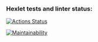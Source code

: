 ### Hexlet tests and linter status:
[![Actions Status](https://github.com/Valentino-vada/frontend-project-lvl2/workflows/hexlet-check/badge.svg)](https://github.com/Valentino-vada/frontend-project-lvl2/actions)

[![Maintainability](https://api.codeclimate.com/v1/badges/d6a88b164af7495b24d3/maintainability)](https://codeclimate.com/github/Valentino-vada/frontend-project-lvl2/maintainability)